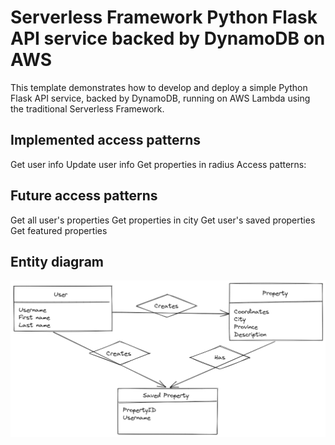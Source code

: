 # Serverless Framework Python Flask API service backed by DynamoDB on AWS

This template demonstrates how to develop and deploy a simple Python Flask API service, backed by DynamoDB, running on AWS Lambda using the traditional Serverless Framework.


## Implemented access patterns
Get user info
Update user info
Get properties in radius
Access patterns:


## Future access patterns
Get all user's properties
Get properties in city
Get user's saved properties
Get featured properties 

## Entity diagram
![Entity diagram for this project](assets/entity_diagram.png)